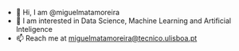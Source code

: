 - 👋 Hi, I am @miguelmatamoreira
- 👀 I am interested in Data Science, Machine Learning and Artificial Inteligence
- 📫 Reach me at miguelmatamoreira@tecnico.ulisboa.pt

<!---
miguelmatamoreira/miguelmatamoreira is a ✨ special ✨ repository because its `README.md` (this file) appears on your GitHub profile.
You can click the Preview link to take a look at your changes.
--->
